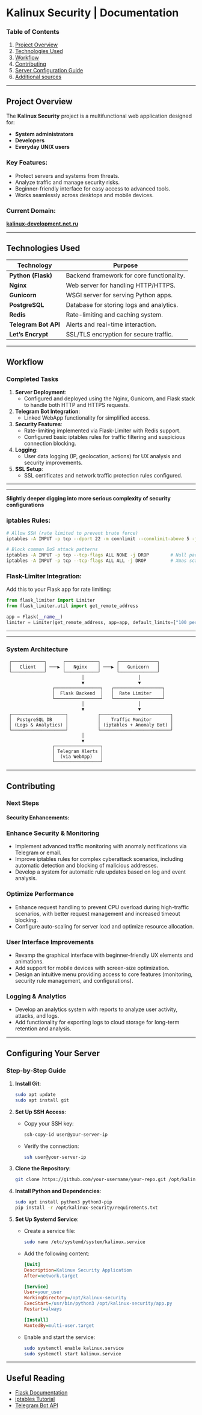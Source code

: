 # **Kalinux Security | Documentation**

### **Table of Contents**
1. [Project Overview](#project-overview)
2. [Technologies Used](#technologies-used)
3. [Workflow](#workflow)
4. [Contributing](#contributing)
5. [Server Configuration Guide](#configuring-your-server)
6. [Additional sources](#useful-reading)

---

## **Project Overview**

The **Kalinux Security** project is a multifunctional web application designed for:

- **System administrators**  
- **Developers**  
- **Everyday UNIX users**

### **Key Features**:
- Protect servers and systems from threats.
- Analyze traffic and manage security risks.
- Beginner-friendly interface for easy access to advanced tools.
- Works seamlessly across desktops and mobile devices.

### **Current Domain**:  
[**kalinux-development.net.ru**](https://kalinux-development.net.ru/)

---

## **Technologies Used**

| **Technology**       | **Purpose**                              |
|-----------------------|------------------------------------------|
| **Python (Flask)**    | Backend framework for core functionality.|
| **Nginx**             | Web server for handling HTTP/HTTPS.      |
| **Gunicorn**          | WSGI server for serving Python apps.     |
| **PostgreSQL**        | Database for storing logs and analytics. |
| **Redis**             | Rate-limiting and caching system.        |
| **Telegram Bot API**  | Alerts and real-time interaction.        |
| **Let’s Encrypt**     | SSL/TLS encryption for secure traffic.   |

---

## **Workflow**

### **Completed Tasks**

1. **Server Deployment**:
   - Configured and deployed using the Nginx, Gunicorn, and Flask stack to handle both HTTP and HTTPS requests.
2. **Telegram Bot Integration**:
   - Linked WebApp functionality for simplified access.
3. **Security Features**:
   - Rate-limiting implemented via Flask-Limiter with Redis support.
   - Configured basic iptables rules for traffic filtering and suspicious connection blocking.
4. **Logging**:
   - User data logging (IP, geolocation, actions) for UX analysis and security improvements.
5. **SSL Setup**:
   - SSL certificates and network traffic protection rules configured.

---

---

**Slightly deeper digging into more serious complexity of security configurations**

### **iptables Rules**:

```bash
# Allow SSH (rate limited to prevent brute force)
iptables -A INPUT -p tcp --dport 22 -m connlimit --connlimit-above 5 -j DROP

# Block common DoS attack patterns
iptables -A INPUT -p tcp --tcp-flags ALL NONE -j DROP        # Null packets
iptables -A INPUT -p tcp --tcp-flags ALL ALL -j DROP         # Xmas scans
```

### **Flask-Limiter Integration**:
Add this to your Flask app for rate limiting:
```python
from flask_limiter import Limiter
from flask_limiter.util import get_remote_address

app = Flask(__name__)
limiter = Limiter(get_remote_address, app=app, default_limits=["100 per minute"])
```

---

---

### **System Architecture**

```plaintext
 ┌────────────┐      ┌────────────┐      ┌──────────────┐
 │   Client   │ ───▶ │   Nginx    │ ───▶ │   Gunicorn   │
 └────────────┘      └────────────┘      └──────────────┘
                            │                    │
                            ▼                    ▼
                 ┌─────────────────┐   ┌──────────────────┐
                 │  Flask Backend  │   │  Rate Limiter    │
                 └─────────────────┘   └──────────────────┘
                            │                    │
                            ▼                    ▼
 ┌────────────────────┐           ┌──────────────────────────┐
 │  PostgreSQL DB     │           │    Traffic Monitor       │
 │ (Logs & Analytics) │           │ (iptables + Anomaly Bot) │
 └────────────────────┘           └──────────────────────────┘
                            │
                            ▼
                 ┌─────────────────┐
                 │ Telegram Alerts │
                 │  (via WebApp)   │
                 └─────────────────┘
```

---

## **Contributing**

### **Next Steps**
#### Security Enhancements:

### **Enhance Security & Monitoring**
   - Implement advanced traffic monitoring with anomaly notifications via Telegram or email.
   - Improve iptables rules for complex cyberattack scenarios, including automatic detection and blocking of malicious addresses.
   - Develop a system for automatic rule updates based on log and event analysis.

### **Optimize Performance**
   - Enhance request handling to prevent CPU overload during high-traffic scenarios, with better request management and increased timeout blocking.
   - Configure auto-scaling for server load and optimize resource allocation.

### **User Interface Improvements**
   - Revamp the graphical interface with beginner-friendly UX elements and animations.
   - Add support for mobile devices with screen-size optimization.
   - Design an intuitive menu providing access to core features (monitoring, security rule management, and configurations).

### **Logging & Analytics**
   - Develop an analytics system with reports to analyze user activity, attacks, and logs.
   - Add functionality for exporting logs to cloud storage for long-term retention and analysis.

---

## **Configuring Your Server**

### **Step-by-Step Guide**

1. **Install Git**:
   ```bash
   sudo apt update
   sudo apt install git
   ```

2. **Set Up SSH Access**:
   - Copy your SSH key:
     ```bash
     ssh-copy-id user@your-server-ip
     ```
   - Verify the connection:
     ```bash
     ssh user@your-server-ip
     ```

3. **Clone the Repository**:
   ```bash
   git clone https://github.com/your-username/your-repo.git /opt/kalinux-security
   ```

4. **Install Python and Dependencies**:
   ```bash
   sudo apt install python3 python3-pip
   pip install -r /opt/kalinux-security/requirements.txt
   ```

5. **Set Up Systemd Service**:
   - Create a service file:
     ```bash
     sudo nano /etc/systemd/system/kalinux.service
     ```
   - Add the following content:
     ```ini
     [Unit]
     Description=Kalinux Security Application
     After=network.target

     [Service]
     User=your_user
     WorkingDirectory=/opt/kalinux-security
     ExecStart=/usr/bin/python3 /opt/kalinux-security/app.py
     Restart=always

     [Install]
     WantedBy=multi-user.target
     ```
   - Enable and start the service:
     ```bash
     sudo systemctl enable kalinux.service
     sudo systemctl start kalinux.service
     ```

---

## **Useful Reading**
- [Flask Documentation](https://flask.palletsprojects.com/)
- [iptables Tutorial](https://www.digitalocean.com/community/tutorials/iptables-essentials-common-firewall-rules-and-commands)
- [Telegram Bot API](https://core.telegram.org/bots/api)

